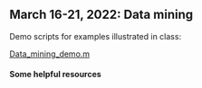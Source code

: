 ## March 16-21, 2022: Data mining

Demo scripts for examples illustrated in class:

[Data_mining_demo.m](./Data_mining_demo.m)

#### Some helpful resources
